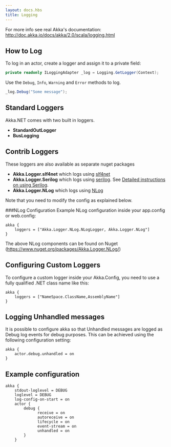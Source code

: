```yaml
---
layout: docs.hbs
title: Logging
---
```

For more info see real Akka's documentation: http://doc.akka.io/docs/akka/2.0/scala/logging.html

## How to Log
To log in an actor, create a logger and assign it to a private field:

``` csharp
private readonly ILoggingAdapter _log = Logging.GetLogger(Context);
```

Use the `Debug`, `Info`, `Warning` and `Error` methods to log.
``` csharp
_log.Debug("Some message");
```

## Standard Loggers
Akka.NET comes with two built in loggers.

* __StandardOutLogger__
* __BusLogging__

## Contrib Loggers
These loggers are also available as separate nuget packages

* __Akka.Logger.slf4net__ which logs using [slf4net](https://github.com/englishtown/slf4net)
* __Akka.Logger.Serilog__ which logs using [serilog](http://serilog.net/). See [Detailed instructions on using Serilog](Serilog).
* __Akka.Logger.NLog__  which logs using [NLog](http://nlog-project.org/)

Note that you need to modify the config as explained below.

###NLog Configuration
Example NLog configuration inside your app.config or web.config:
```hocon
akka {
	loggers = ["Akka.Logger.NLog.NLogLogger, Akka.Logger.NLog"]
}
```
The above NLog components can be found on Nuget (https://www.nuget.org/packages/Akka.Logger.NLog/)

## Configuring Custom Loggers

To configure a custom logger inside your Akka.Config, you need to use a fully qualified .NET class name like this:

```hocon
akka {
    loggers = ["NameSpace.ClassName,AssemblyName"]
}
```

## Logging Unhandled messages

It is possible to configure akka so that Unhandled messages are logged as Debug log events for debug purposes. This can be achieved using the following configuration setting:

```hocon
akka {
    actor.debug.unhandled = on
}
```


## Example configuration

```hocon
akka {  
    stdout-loglevel = DEBUG
    loglevel = DEBUG
    log-config-on-start = on        
    actor {                
        debug {  
              receive = on 
              autoreceive = on
              lifecycle = on
              event-stream = on
              unhandled = on
        }
    }  
```
